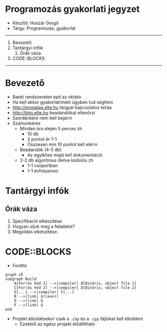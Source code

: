 # Programozás gyakorlati jegyzet
- Készítő: Huszár Gergő
- Tárgy: Programozás, gyakorlat

---
1. Bevezető
2. Tantárgyi infók
   1. Órák váza
3. CODE::BLOCKS
---
# Bevezető
- Banki rendszereket epít az oktató
- Ha kell akkor gyakorlat/meló ügyben tud segíteni.
- http://progalap.elte.hu tárgyal kapcsolatos leírás
- http://biro.elte.hu beadandókat ellenőrzi
- Szerdánként nem kell bejárni
- Számonkérés
  - Minden óra elején 5 perces zh
    - 10 db
    - 2 pontot ér 1-1
    - Összesen min 10 pontot kell elérni
  - Beadandók (4-5 db)
    - Az egyikhez majd kell dokumentáció
  - 2-2 db algoritmus illetve kódolós zh
    - 1-1 csoportban
    - 1-1 évfolyamon

# Tantárgyi infók
## Órák váza
1. Specifikáció elkészítése
2. Hogyan oljuk meg a feladatot?
3. Megoldás elkészítése.


# CODE::BLOCKS
- Fordító
```mermaid
graph LR
subgraph Build
    A[Forrás kód 1] -->|compiler| B[Bináris, object file 1]
    C[Forrás kód 2] -->|compiler| D[Bináris, object file 2]
    E[...] -->|compiler| F[...]
    B -->|link| G((exe))
    D -->|link| G
    F -->|link| G
end
```
- Projekt átküldésekor csak a `.cbp` és a `.cpp` fájlokat kell elküldeni
  - Ezekből az egész projekt előállítható
